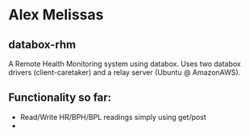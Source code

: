 # Alex Melissas
## databox-rhm

A Remote Health Monitoring system using databox. 
Uses two databox drivers (client-caretaker) and a relay server (Ubuntu @ AmazonAWS).

## Functionality so far:
- Read/Write HR/BPH/BPL readings simply using get/post
- 
